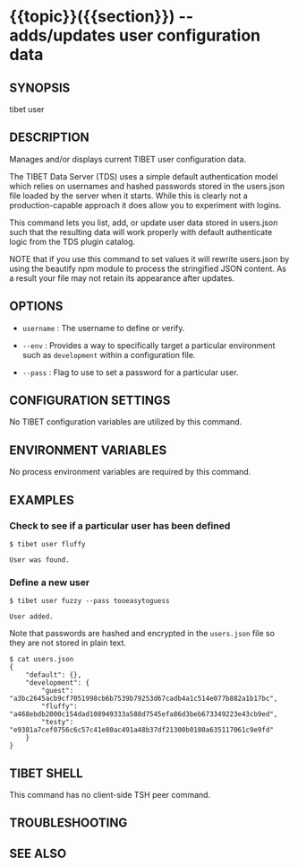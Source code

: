 {{topic}}({{section}}) -- adds/updates user configuration data
=============================================

## SYNOPSIS

tibet user <username> <password>

## DESCRIPTION

Manages and/or displays current TIBET user configuration data.

The TIBET Data Server (TDS) uses a simple default authentication model
which relies on usernames and hashed passwords stored in the users.json
file loaded by the server when it starts. While this is clearly not a
production-capable approach it does allow you to experiment with logins.

This command lets you list, add, or update user data stored in users.json
such that the resulting data will work properly with default authenticate
logic from the TDS plugin catalog.

NOTE that if you use this command to set values it will rewrite users.json
by using the beautify npm module to process the stringified JSON content.
As a result your file may not retain its appearance after updates.

## OPTIONS

  * `username` :
    The username to define or verify.

  * `--env` :
    Provides a way to specifically target a particular environment such as
`development` within a configuration file.

  * `--pass` :
    Flag to use to set a password for a particular user.

## CONFIGURATION SETTINGS

No TIBET configuration variables are utilized by this command.

## ENVIRONMENT VARIABLES

No process environment variables are required by this command.

## EXAMPLES

### Check to see if a particular user has been defined

    $ tibet user fluffy

    User was found.

### Define a new user

    $ tibet user fuzzy --pass tooeasytoguess

    User added.

Note that passwords are hashed and encrypted in the `users.json` file so they
are not stored in plain text.

    $ cat users.json
    {
        "default": {},
        "development": {
            "guest": "a3bc2645acb9cf7051998cb6b7539b79253d67cadb4a1c514e077b882a1b17bc",
            "fluffy": "a468ebdb2000c154dad108949333a588d7545efa86d3beb673349223e43cb9ed",
            "testy": "e9381a7cef0756c6c57c41e80ac491a48b37df21300b0180a635117061c9e9fd"
        }
    }

## TIBET SHELL

This command has no client-side TSH peer command.

## TROUBLESHOOTING


## SEE ALSO

